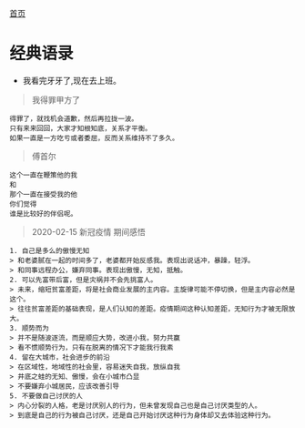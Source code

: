 [首页](/)
# 经典语录  

* 我看完牙牙了,现在去上班。

> 我得罪甲方了

```text
得罪了，就找机会道歉，然后再拉拢一波。
只有来来回回，大家才知根知底，关系才平衡。
如果一直是一方吃亏或者委屈，反而关系维持不了多久。
```

> 傅首尔

``` text
这个一直在鞭策他的我
和
那个一直在接受我的他
你们觉得
谁是比较好的伴侣呢。
```

> 2020-02-15 新冠疫情 期间感悟

``` text
1. 自己是多么的傲慢无知
> 和老婆腻在一起的时间多了，老婆都开始反感我。表现出说话冲，暴躁，轻浮。
> 和同事远程办公，嫌弃同事。表现出傲慢，无知，抵触。
2. 可以先富带后富，但是灾祸并不会先挑富人。
> 未来，缩短贫富差距，将是社会商业发展的主内容。主旋律可能不停切换，但是主内容必然是这个。
> 往往贫富差距的基础表现，是人们认知的差距。疫情期间这种认知差距，无知行为才被无限放大。
3. 顺势而为
> 并不是随波逐流，而是顺应大势，改进小我，努力共赢
> 看不惯顺势行为，只有在脱离的情况下才能我行我素
4. 留在大城市，社会进步的前沿
> 在区域性，地域性的社会里，容易迷失自我，放纵自我
> 井底之蛙的无知、傲慢，会在小城市凸显
> 不要嫌弃小城居民，应该改善引导
5. 不要做自己讨厌的人
> 内心分裂的人格，老是讨厌别人的行为，但未曾发现自己也是自己讨厌类型的人。
> 到底是自己的行为被自己讨厌，还是自己开始讨厌这种行为身体却又去体验这种行为。
```
